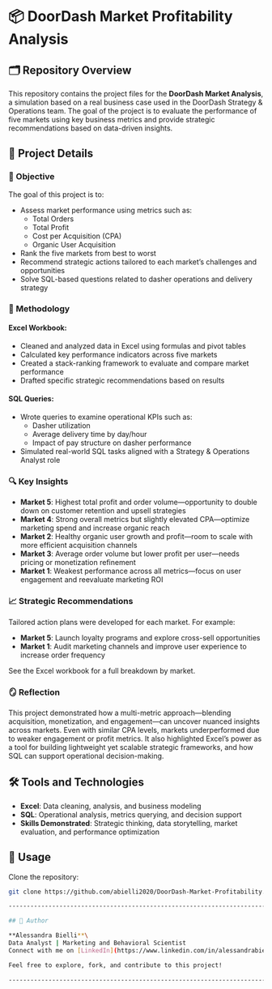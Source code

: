 # 📦 DoorDash Market Profitability Analysis

## 🗂️ Repository Overview

This repository contains the project files for the **DoorDash Market Analysis**, a simulation based on a real business case used in the DoorDash Strategy & Operations team. The goal of the project is to evaluate the performance of five markets using key business metrics and provide strategic recommendations based on data-driven insights.

## 📌 Project Details

### 🎯 Objective

The goal of this project is to:

- Assess market performance using metrics such as:
  - Total Orders
  - Total Profit
  - Cost per Acquisition (CPA)
  - Organic User Acquisition
- Rank the five markets from best to worst
- Recommend strategic actions tailored to each market’s challenges and opportunities
- Solve SQL-based questions related to dasher operations and delivery strategy

### 🧪 Methodology

#### Excel Workbook:
- Cleaned and analyzed data in Excel using formulas and pivot tables
- Calculated key performance indicators across five markets
- Created a stack-ranking framework to evaluate and compare market performance
- Drafted specific strategic recommendations based on results

#### SQL Queries:
- Wrote queries to examine operational KPIs such as:
  - Dasher utilization
  - Average delivery time by day/hour
  - Impact of pay structure on dasher performance
- Simulated real-world SQL tasks aligned with a Strategy & Operations Analyst role

### 🔍 Key Insights

- **Market 5**: Highest total profit and order volume—opportunity to double down on customer retention and upsell strategies
- **Market 4**: Strong overall metrics but slightly elevated CPA—optimize marketing spend and increase organic reach
- **Market 2**: Healthy organic user growth and profit—room to scale with more efficient acquisition channels
- **Market 3**: Average order volume but lower profit per user—needs pricing or monetization refinement
- **Market 1**: Weakest performance across all metrics—focus on user engagement and reevaluate marketing ROI

### 📈 Strategic Recommendations

Tailored action plans were developed for each market. For example:

- **Market 5**: Launch loyalty programs and explore cross-sell opportunities
- **Market 1**: Audit marketing channels and improve user experience to increase order frequency

See the Excel workbook for a full breakdown by market.

### 🪞 Reflection

This project demonstrated how a multi-metric approach—blending acquisition, monetization, and engagement—can uncover nuanced insights across markets. Even with similar CPA levels, markets underperformed due to weaker engagement or profit metrics. It also highlighted Excel’s power as a tool for building lightweight yet scalable strategic frameworks, and how SQL can support operational decision-making.

## 🛠️ Tools and Technologies

- **Excel**: Data cleaning, analysis, and business modeling  
- **SQL**: Operational analysis, metrics querying, and decision support  
- **Skills Demonstrated**: Strategic thinking, data storytelling, market evaluation, and performance optimization

## 🚀 Usage

Clone the repository:

```bash
git clone https://github.com/abielli2020/DoorDash-Market-Profitability.git

------------------------------------------------------------------------

## 🚀 Author

**Alessandra Bielli**\
Data Analyst | Marketing and Behavioral Scientist 
Connect with me on [LinkedIn](https://www.linkedin.com/in/alessandrabielli) or [GitHub](https://github.com/abielli2020).

Feel free to explore, fork, and contribute to this project!  

------------------------------------------------------------------------
